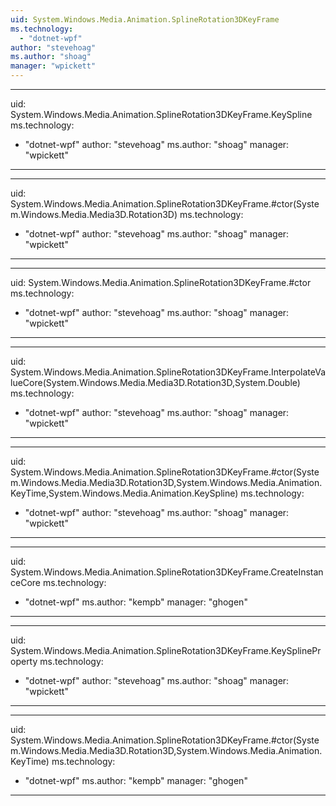 ```yaml
---
uid: System.Windows.Media.Animation.SplineRotation3DKeyFrame
ms.technology: 
  - "dotnet-wpf"
author: "stevehoag"
ms.author: "shoag"
manager: "wpickett"
---
```


---
uid: System.Windows.Media.Animation.SplineRotation3DKeyFrame.KeySpline
ms.technology: 
  - "dotnet-wpf"
author: "stevehoag"
ms.author: "shoag"
manager: "wpickett"
---

---
uid: System.Windows.Media.Animation.SplineRotation3DKeyFrame.#ctor(System.Windows.Media.Media3D.Rotation3D)
ms.technology: 
  - "dotnet-wpf"
author: "stevehoag"
ms.author: "shoag"
manager: "wpickett"
---

---
uid: System.Windows.Media.Animation.SplineRotation3DKeyFrame.#ctor
ms.technology: 
  - "dotnet-wpf"
author: "stevehoag"
ms.author: "shoag"
manager: "wpickett"
---

---
uid: System.Windows.Media.Animation.SplineRotation3DKeyFrame.InterpolateValueCore(System.Windows.Media.Media3D.Rotation3D,System.Double)
ms.technology: 
  - "dotnet-wpf"
author: "stevehoag"
ms.author: "shoag"
manager: "wpickett"
---

---
uid: System.Windows.Media.Animation.SplineRotation3DKeyFrame.#ctor(System.Windows.Media.Media3D.Rotation3D,System.Windows.Media.Animation.KeyTime,System.Windows.Media.Animation.KeySpline)
ms.technology: 
  - "dotnet-wpf"
author: "stevehoag"
ms.author: "shoag"
manager: "wpickett"
---

---
uid: System.Windows.Media.Animation.SplineRotation3DKeyFrame.CreateInstanceCore
ms.technology: 
  - "dotnet-wpf"
ms.author: "kempb"
manager: "ghogen"
---

---
uid: System.Windows.Media.Animation.SplineRotation3DKeyFrame.KeySplineProperty
ms.technology: 
  - "dotnet-wpf"
author: "stevehoag"
ms.author: "shoag"
manager: "wpickett"
---

---
uid: System.Windows.Media.Animation.SplineRotation3DKeyFrame.#ctor(System.Windows.Media.Media3D.Rotation3D,System.Windows.Media.Animation.KeyTime)
ms.technology: 
  - "dotnet-wpf"
ms.author: "kempb"
manager: "ghogen"
---
